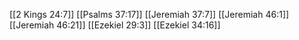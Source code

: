 [[2 Kings 24:7]]
[[Psalms 37:17]]
[[Jeremiah 37:7]]
[[Jeremiah 46:1]]
[[Jeremiah 46:21]]
[[Ezekiel 29:3]]
[[Ezekiel 34:16]]

